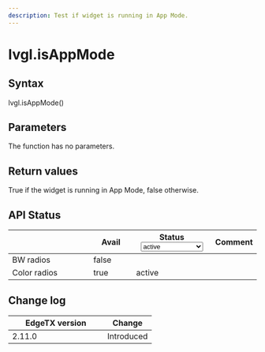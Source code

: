 ```yaml
---
description: Test if widget is running in App Mode.
---
```


# lvgl.isAppMode

## Syntax

lvgl.isAppMode()

## Parameters

The function has no parameters.

## Return values

True if the widget is running in App Mode, false otherwise.

## API Status

<table><thead><tr><th width="153"></th><th width="72" data-type="checkbox">Avail</th><th width="145">Status<select><option value="93c8b010d44e45efaec5c0c14d3992ac" label="active" color="blue"></option><option value="7e7074d1164048e3b0b24a02b4300f6c" label="to be depreciated" color="blue"></option></select></th><th>Comment</th></tr></thead><tbody><tr><td>BW radios</td><td>false</td><td></td><td></td></tr><tr><td>Color radios</td><td>true</td><td><span data-option="93c8b010d44e45efaec5c0c14d3992ac">active</span></td><td></td></tr></tbody></table>

## Change log

<table><thead><tr><th width="177">EdgeTX version</th><th>Change</th></tr></thead><tbody><tr><td>2.11.0</td><td>Introduced</td></tr></tbody></table>
